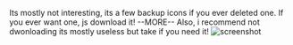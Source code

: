 Its mostly not interesting, its a few backup icons if you ever deleted one.
If you ever want one, js download it!
--MORE--
Also, i recommend not dwonloading
its mostly useless
but take if you need it!
![screenshot](https://github.com/user-attachments/assets/9f3b8eab-ae79-4b40-986e-1356a7752d73)
